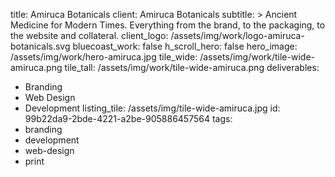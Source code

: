 title: Amiruca Botanicals
client: Amiruca Botanicals
subtitle: >
  Ancient Medicine for Modern Times. Everything from the brand, to the packaging, to the website and
  collateral.
client_logo: /assets/img/work/logo-amiruca-botanicals.svg
bluecoast_work: false
h_scroll_hero: false
hero_image: /assets/img/work/hero-amiruca.jpg
tile_wide: /assets/img/work/tile-wide-amiruca.png
tile_tall: /assets/img/work/tile-wide-amiruca.png
deliverables:
  - Branding
  - Web Design
  - Development
listing_tile: /assets/img/tile-wide-amiruca.jpg
id: 99b22da9-2bde-4221-a2be-905886457564
tags:
  - branding
  - development
  - web-design
  - print
